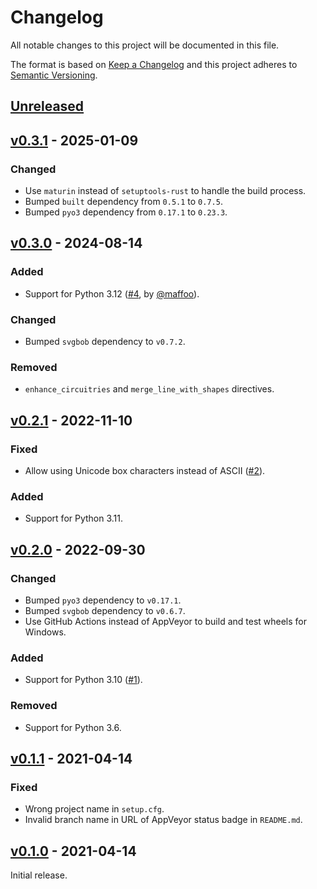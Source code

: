 # Changelog
All notable changes to this project will be documented in this file.

The format is based on [Keep a Changelog](http://keepachangelog.com/en/1.0.0/)
and this project adheres to [Semantic Versioning](http://semver.org/spec/v2.0.0.html).


## [Unreleased]
[Unreleased]: https://github.com/althonos/sphinxcontrib-svgbob/compare/v0.3.1...HEAD


## [v0.3.1] - 2025-01-09
[v0.3.1]: https://github.com/althonos/sphinxcontrib-svgbob/compare/v0.3.0...v0.3.1

### Changed
- Use `maturin` instead of `setuptools-rust` to handle the build process.
- Bumped `built` dependency from `0.5.1` to `0.7.5`.
- Bumped `pyo3` dependency from `0.17.1` to `0.23.3`.


## [v0.3.0] - 2024-08-14
[v0.3.0]: https://github.com/althonos/sphinxcontrib-svgbob/compare/v0.2.1...v0.3.0

### Added
- Support for Python 3.12 ([#4](https://github.com/sphinx-contrib/svgbob/issues/4), by [@maffoo](https://github.com/maffoo)).

### Changed
- Bumped `svgbob` dependency to `v0.7.2`.

### Removed
- `enhance_circuitries` and `merge_line_with_shapes` directives.


## [v0.2.1] - 2022-11-10
[v0.2.1]: https://github.com/althonos/sphinxcontrib-svgbob/compare/v0.2.0...v0.2.1

### Fixed
- Allow using Unicode box characters instead of ASCII ([#2](https://github.com/sphinx-contrib/svgbob/issues/2)).

### Added 
- Support for Python 3.11.


## [v0.2.0] - 2022-09-30
[v0.2.0]: https://github.com/althonos/sphinxcontrib-svgbob/compare/v0.1.1...v0.2.0

### Changed
- Bumped `pyo3` dependency to `v0.17.1`.
- Bumped `svgbob` dependency to `v0.6.7`.
- Use GitHub Actions instead of AppVeyor to build and test wheels for Windows.

### Added
- Support for Python 3.10 ([#1](https://github.com/sphinx-contrib/svgbob/issues/1)).

### Removed
- Support for Python 3.6.


## [v0.1.1] - 2021-04-14
[v0.1.1]: https://github.com/althonos/sphinxcontrib-svgbob/compare/v0.1.0...v0.1.1

### Fixed
- Wrong project name in `setup.cfg`.
- Invalid branch name in URL of AppVeyor status badge in `README.md`.


## [v0.1.0] - 2021-04-14
[v0.1.0]: https://github.com/althonos/sphinxcontrib-svgbob/compare/a46aa6e...v0.1.0

Initial release.
